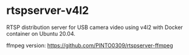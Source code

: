 # rtspserver-v4l2
RTSP distribution server for USB camera video using v4l2 with Docker container on Ubuntu 20.04.

ffmpeg version: https://github.com/PINTO0309/rtspserver-ffmpeg
